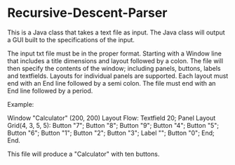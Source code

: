# Recursive-Descent-Parser
This is a Java class that takes a text file as input. The Java class will output a GUI built to the specifications of the input.

The input txt file must be in the proper format. Starting with a Window line that includes a title dimensions and layout followed by a colon.
The file will then specify the contents of the window; including panels, buttons, labels and textfields.
Layouts for individual panels are supported.
Each layout must end with an End line followed by a semi colon.
The file must end with an End line followed by a period.

Example:

Window "Calculator" (200, 200) Layout Flow:
 Textfield 20;
 Panel Layout Grid(4, 3, 5, 5):
 Button "7";
 Button "8";
 Button "9";
 Button "4";
 Button "5";
 Button "6";
 Button "1";
 Button "2";
 Button "3";
 Label "";
 Button "0";
 End;
End.

This file will produce a "Calculator" with ten buttons.
